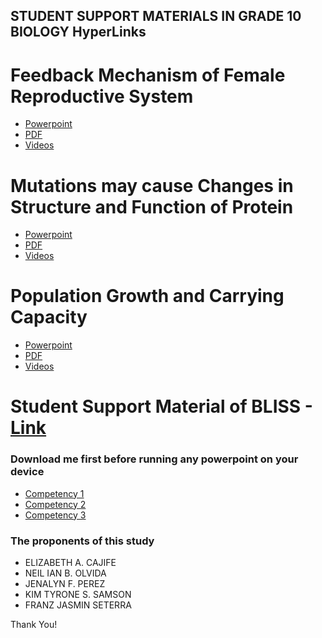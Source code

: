 ## STUDENT SUPPORT MATERIALS IN GRADE 10 BIOLOGY HyperLinks


# Feedback Mechanism of Female Reproductive System 
- [Powerpoint](https://github.com/ProjectPurposesOnly/ProjectHyperLink/raw/main/Competency%201.pptx)
- [PDF](https://github.com/ProjectPurposesOnly/ProjectHyperLink/blob/main/Competency-1.pdf)
- [Videos](https://drive.google.com/file/d/1SUidl0U71JZkIOtug4_oXt-KLzCgge4W/view?usp=sharing)


# Mutations may cause Changes in Structure and Function of Protein
- [Powerpoint](https://github.com/ProjectPurposesOnly/ProjectHyperLink/raw/main/Competency%202.pptx)
- [PDF](https://github.com/ProjectPurposesOnly/ProjectHyperLink/blob/main/Competency-2.pdf)
- [Videos](https://drive.google.com/file/d/1zQ7LNK8sgnd-cn6Kf0RCO9HRDj8FUYmn/view?usp=sharing)


# Population Growth and Carrying Capacity
- [Powerpoint](https://drive.google.com/drive/folders/1rY3Z89-lkT7tKU7o5ZHAO7bK9rupk0d-?usp=sharing)
- [PDF](https://github.com/ProjectPurposesOnly/ProjectHyperLink/blob/main/Competency-3.pdf)
- [Videos](https://drive.google.com/file/d/1Yzbt0fdm4REmp97rWI9ybYr1wbI4c7wQ/view?usp=sharing)


# Student Support Material of BLISS - [Link](https://github.com/ProjectPurposesOnly/ProjectHyperLink/blob/main/BLISS.pdf)



### Download me first before running any powerpoint on your device 
- [Competency 1  ](https://drive.google.com/drive/folders/13jWPUewKPpepZT5DsljLqbseMHOuiSvS?usp=sharing)
- [Competency 2  ](https://drive.google.com/drive/folders/11S5fndxB2kevRMdCRjTyHr771eElG15K?usp=sharing)
- [Competency 3  ](https://drive.google.com/drive/folders/1pfoi8p3iIlUjVJmLY8Qk4XsxM6Qn9dkZ?usp=sharing)


### The proponents of this study
- ELIZABETH A. CAJIFE 
- NEIL IAN B. OLVIDA 
- JENALYN F. PEREZ
- KIM TYRONE S. SAMSON 
- FRANZ JASMIN SETERRA


Thank You!
